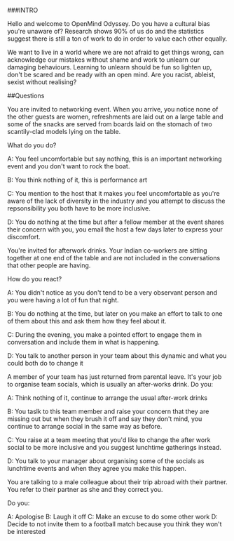 ###INTRO

Hello and welcome to OpenMind Odyssey. Do you have a cultural bias you're unaware of? Research shows 90% of us do and the statistics suggest there is still a ton of work to do in order to value each other equally.

We want to live in a world where we are not afraid to get things wrong, can acknowledge our mistakes without shame and work to unlearn our damaging behaviours. Learning to unlearn should be fun so lighten up, don't be scared and be ready with an open mind. Are you racist, ableist, sexist without realising?

##Questions

You are invited to networking event. When you arrive, you notice none of the other guests are women, refreshments are laid out on a large table and some of the snacks are served from boards laid on the stomach of two scantily-clad models lying on the table.

What do you do?

A: You feel uncomfortable but say nothing, this is an important networking event and you don't want to rock the boat.

B: You think nothing of it, this is performance art

C: You mention to the host that it makes you feel uncomfortable as you're aware of the lack of diversity in the industry and you attempt to discuss the repsonsibility you both have to be more inclusive.

D: You do nothing at the time but after a fellow member at the event shares their concern with you, you email the host a few days later to express your discomfort.

You're invited for afterwork drinks. Your Indian co-workers are sitting together at one end of the table and are not included in the conversations that other people are having.

How do you react?

A: You didn't notice as you don't tend to be a very observant person and you were having a lot of fun that night.

B: You do nothing at the time, but later on you make an effort to talk to one of them about this and ask them how they feel about it.

C: During the evening, you make a pointed effort to engage them in conversation and include them in what is happening.

D: You talk to another person in your team about this dynamic and what you could both do to change it

A member of your team has just returned from parental leave. It's your job to organise team socials, which is usually an after-works drink. Do you:

A: Think nothing of it, continue to arrange the usual after-work drinks

B: You taslk to this team member and raise your concern that they are missing out but when they brush it off and say they don't mind, you continue to arrange social in the same way as before.

C: You raise at a team meeting that you'd like to change the after work social to be more inclusive and you suggest lunchtime gatherings instead.

D: You talk to your manager about organising some of the socials as lunchtime events and when they agree you make this happen.

You are talking to a male colleague about their trip abroad with their partner. You refer to their partner as she and they correct you.

Do you:

A: Apologise
B: Laugh it off
C: Make an excuse to do some other work
D: Decide to not invite them to a football match because you think they won't be interested
